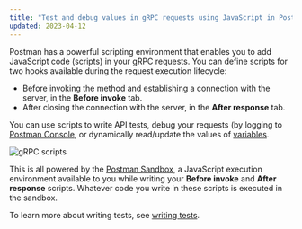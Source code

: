 ```yaml
---
title: "Test and debug values in gRPC requests using JavaScript in Postman"
updated: 2023-04-12
---
```


Postman has a powerful scripting environment that enables you to add JavaScript code (scripts) in your gRPC requests. You can define scripts for two hooks available during the request execution lifecycle:

* Before invoking the method and establishing a connection with the server, in the **Before invoke** tab.
* After closing the connection with the server, in the **After response** tab.

You can use scripts to write API tests, debug your requests (by logging to [Postman Console](/docs/sending-requests/troubleshooting-api-requests/), or dynamically read/update the values of [variables](/docs/sending-requests/variables/).

![gRPC scripts](https://assets.postman.com/postman-docs/v10/grpc-scripts-v10.jpg)

This is all powered by the [Postman Sandbox](/docs/sending-requests/grpc/postman-sandbox-api/), a JavaScript execution environment available to you while writing your **Before invoke** and **After response** scripts. Whatever code you write in these scripts is executed in the sandbox.

To learn more about writing tests, see [writing tests](/docs/writing-scripts/test-scripts/).
